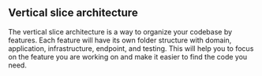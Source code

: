## Vertical slice architecture

The vertical slice architecture is a way to organize your codebase by features. 
Each feature will have its own folder structure with domain, application, infrastructure, endpoint, and testing. 
This will help you to focus on the feature you are working on and make it easier to find the code you need.